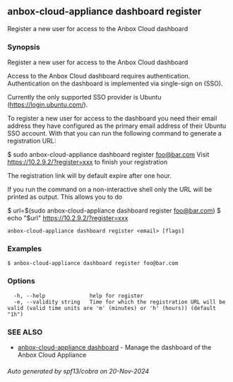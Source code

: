## anbox-cloud-appliance dashboard register

Register a new user for access to the Anbox Cloud dashboard

### Synopsis

Register a new user for access to the Anbox Cloud dashboard

Access to the Anbox Cloud dashboard requires authentication. Authentication
on the dashboard is implemented via single-sign on (SSO).

Currently the only supported SSO provider is Ubuntu (https://login.ubuntu.com/).

To register a new user for access to the dashboard you need their email address
they have configured as the primary email address of their Ubuntu SSO account.
With that you can run the following command to generate a registration URL:

$ sudo anbox-cloud-appliance dashboard register foo@bar.com
Visit https://10.2.9.2/?register=xxx to finish your registration

The registration link will by default expire after one hour.

If you run the command on a non-interactive shell only the URL will
be printed as output. This allows you to do

$ url=$(sudo anbox-cloud-appliance dashboard register foo@bar.com)
$ echo "$url"
https://10.2.9.2/?register=xxx


```
anbox-cloud-appliance dashboard register <email> [flags]
```

### Examples

```
$ anbox-cloud-appliance dashboard register foo@bar.com
```

### Options

```
  -h, --help              help for register
  -e, --validity string   Time for which the registration URL will be valid (valid time units are 'm' (minutes) or 'h' (hours)) (default "1h")
```

### SEE ALSO

* [anbox-cloud-appliance dashboard](anbox-cloud-appliance_dashboard.md)	 - Manage the dashboard of the Anbox Cloud Appliance

###### Auto generated by spf13/cobra on 20-Nov-2024
